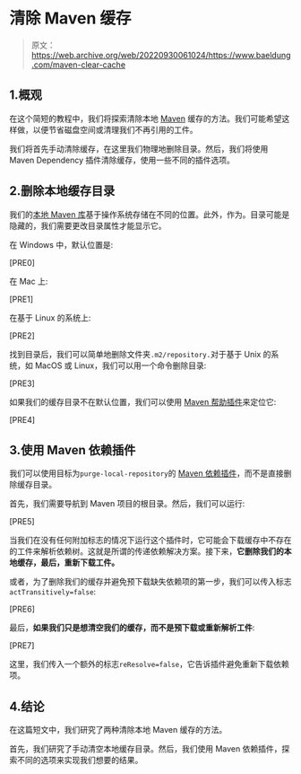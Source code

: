 # 清除 Maven 缓存

> 原文：<https://web.archive.org/web/20220930061024/https://www.baeldung.com/maven-clear-cache>

## 1.概观

在这个简短的教程中，我们将探索清除本地 [Maven](/web/20221128045513/https://www.baeldung.com/maven) 缓存的方法。我们可能希望这样做，以便节省磁盘空间或清理我们不再引用的工件。

我们将首先手动清除缓存，在这里我们物理地删除目录。然后，我们将使用 Maven Dependency 插件清除缓存，使用一些不同的插件选项。

## 2.删除本地缓存目录

我们的[本地 Maven 库](/web/20221128045513/https://www.baeldung.com/maven-local-repository#Repository)基于操作系统存储在不同的位置。此外，作为。目录可能是隐藏的，我们需要更改目录属性才能显示它。

在 Windows 中，默认位置是:

[PRE0]

在 Mac 上:

[PRE1]

在基于 Linux 的系统上:

[PRE2]

找到目录后，我们可以简单地删除文件夹`.m2/repository.`对于基于 Unix 的系统，如 MacOS 或 Linux，我们可以用一个命令删除目录:

[PRE3]

如果我们的缓存目录不在默认位置，我们可以使用 [Maven 帮助插件](https://web.archive.org/web/20221128045513/https://maven.apache.org/plugins/maven-help-plugin/evaluate-mojo.html)来定位它:

[PRE4]

## 3.使用 Maven 依赖插件

我们可以使用目标为`purge-local-repository`的 [Maven 依赖插件](https://web.archive.org/web/20221128045513/https://mvnrepository.com/artifact/org.apache.maven.plugins/maven-dependency-plugin)，而不是直接删除缓存目录。

首先，我们需要导航到 Maven 项目的根目录。然后，我们可以运行:

[PRE5]

当我们在没有任何附加标志的情况下运行这个插件时，它可能会下载缓存中不存在的工件来解析依赖树。这就是所谓的传递依赖解决方案。接下来，**它删除我们的本地缓存，最后，重新下载工件。**

或者，为了删除我们的缓存并避免预下载缺失依赖项的第一步，我们可以传入标志`actTransitively=false`:

[PRE6]

最后，**如果我们只是想清空我们的缓存，而不是预下载或重新解析工件**:

[PRE7]

这里，我们传入一个额外的标志`reResolve=false`，它告诉插件避免重新下载依赖项。

## 4.结论

在这篇短文中，我们研究了两种清除本地 Maven 缓存的方法。

首先，我们研究了手动清空本地缓存目录。然后，我们使用 Maven 依赖插件，探索不同的选项来实现我们想要的结果。